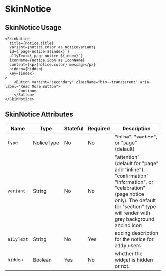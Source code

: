# SkinNotice

## SkinNotice Usage

```react
<SkinNotice
  title={notice.title}
  variant={notice.color as NoticeVariant}
  id={`page-notice-${index}`}
  a11yText={`page notice ${index}`}
  iconName={notice.icon as IconName}
  content={<p>{notice.color} message</p>}
  hidden={hidden}
  key={index}
>
    <Button variant="secondary" className="btn--transparent" aria-label="Read More Button">
      Continue
    </Button>
</SkinNotice>
```


## SkinNotice Attributes

Name | Type | Stateful | Required | Description
--- | --- | --- | --- | ---
`type` | NoticeType | No | No | "inline", "section", or "page" (default)
`variant`  | String | No | No | "attention" (default for "page" and "inline"), "confirmation" "information", or "celebration" (page notice only).  The default for "section" type will render with grey background and no icon
`a11yText` | String | No | Yes | adding description for the notice for a11y users
`hidden` | Boolean | Yes | No | whether the widget is hidden or not.
  
